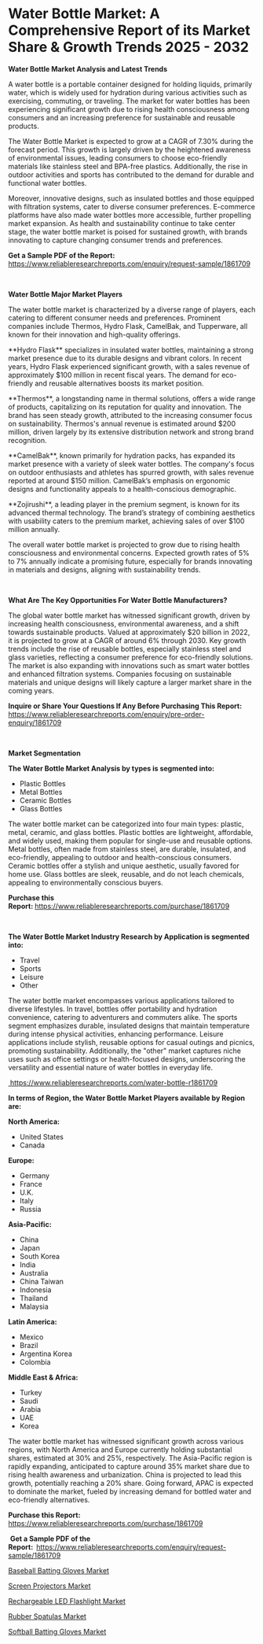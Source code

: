 <p><h1>Water Bottle Market: A Comprehensive Report of its Market Share & Growth Trends 2025 - 2032</h1></p><p><strong>Water Bottle Market Analysis and Latest Trends</strong></p>
<p><p>A water bottle is a portable container designed for holding liquids, primarily water, which is widely used for hydration during various activities such as exercising, commuting, or traveling. The market for water bottles has been experiencing significant growth due to rising health consciousness among consumers and an increasing preference for sustainable and reusable products.</p><p>The Water Bottle Market is expected to grow at a CAGR of 7.30% during the forecast period. This growth is largely driven by the heightened awareness of environmental issues, leading consumers to choose eco-friendly materials like stainless steel and BPA-free plastics. Additionally, the rise in outdoor activities and sports has contributed to the demand for durable and functional water bottles. </p><p>Moreover, innovative designs, such as insulated bottles and those equipped with filtration systems, cater to diverse consumer preferences. E-commerce platforms have also made water bottles more accessible, further propelling market expansion. As health and sustainability continue to take center stage, the water bottle market is poised for sustained growth, with brands innovating to capture changing consumer trends and preferences.</p></p>
<p><strong>Get a Sample PDF of the Report:&nbsp;</strong> <a href="https://www.reliableresearchreports.com/enquiry/request-sample/1861709?utm_campaign=41&utm_medium=2&utm_source=Github&utm_content=ia&utm_term=04042025&utm_id=water-bottle">https://www.reliableresearchreports.com/enquiry/request-sample/1861709</a></p>
<p>&nbsp;</p>
<p><strong>Water Bottle Major Market Players</strong></p>
<p><p>The water bottle market is characterized by a diverse range of players, each catering to different consumer needs and preferences. Prominent companies include Thermos, Hydro Flask, CamelBak, and Tupperware, all known for their innovation and high-quality offerings.</p><p>**Hydro Flask** specializes in insulated water bottles, maintaining a strong market presence due to its durable designs and vibrant colors. In recent years, Hydro Flask experienced significant growth, with a sales revenue of approximately $100 million in recent fiscal years. The demand for eco-friendly and reusable alternatives boosts its market position.</p><p>**Thermos**, a longstanding name in thermal solutions, offers a wide range of products, capitalizing on its reputation for quality and innovation. The brand has seen steady growth, attributed to the increasing consumer focus on sustainability. Thermos's annual revenue is estimated around $200 million, driven largely by its extensive distribution network and strong brand recognition.</p><p>**CamelBak**, known primarily for hydration packs, has expanded its market presence with a variety of sleek water bottles. The company's focus on outdoor enthusiasts and athletes has spurred growth, with sales revenue reported at around $150 million. CamelBak’s emphasis on ergonomic designs and functionality appeals to a health-conscious demographic.</p><p>**Zojirushi**, a leading player in the premium segment, is known for its advanced thermal technology. The brand’s strategy of combining aesthetics with usability caters to the premium market, achieving sales of over $100 million annually.</p><p>The overall water bottle market is projected to grow due to rising health consciousness and environmental concerns. Expected growth rates of 5% to 7% annually indicate a promising future, especially for brands innovating in materials and designs, aligning with sustainability trends.</p></p>
<p>&nbsp;</p>
<p><strong>What Are The Key Opportunities For Water Bottle Manufacturers?</strong></p>
<p><p>The global water bottle market has witnessed significant growth, driven by increasing health consciousness, environmental awareness, and a shift towards sustainable products. Valued at approximately $20 billion in 2022, it is projected to grow at a CAGR of around 6% through 2030. Key growth trends include the rise of reusable bottles, especially stainless steel and glass varieties, reflecting a consumer preference for eco-friendly solutions. The market is also expanding with innovations such as smart water bottles and enhanced filtration systems. Companies focusing on sustainable materials and unique designs will likely capture a larger market share in the coming years.</p></p>
<p><strong>Inquire or Share Your Questions If Any Before Purchasing This Report:</strong> <a href="https://www.reliableresearchreports.com/enquiry/pre-order-enquiry/1861709?utm_campaign=41&utm_medium=2&utm_source=Github&utm_content=ia&utm_term=04042025&utm_id=water-bottle">https://www.reliableresearchreports.com/enquiry/pre-order-enquiry/1861709</a></p>
<p>&nbsp;</p>
<p><strong>Market Segmentation</strong></p>
<p><strong>The Water Bottle Market Analysis by types is segmented into:</strong></p>
<p><ul><li>Plastic Bottles</li><li>Metal Bottles</li><li>Ceramic Bottles</li><li>Glass Bottles</li></ul></p>
<p><p>The water bottle market can be categorized into four main types: plastic, metal, ceramic, and glass bottles. Plastic bottles are lightweight, affordable, and widely used, making them popular for single-use and reusable options. Metal bottles, often made from stainless steel, are durable, insulated, and eco-friendly, appealing to outdoor and health-conscious consumers. Ceramic bottles offer a stylish and unique aesthetic, usually favored for home use. Glass bottles are sleek, reusable, and do not leach chemicals, appealing to environmentally conscious buyers.</p></p>
<p><strong>Purchase this Report:&nbsp;</strong><a href="https://www.reliableresearchreports.com/purchase/1861709?utm_campaign=41&utm_medium=2&utm_source=Github&utm_content=ia&utm_term=04042025&utm_id=water-bottle">https://www.reliableresearchreports.com/purchase/1861709</a></p>
<p>&nbsp;</p>
<p><strong>The Water Bottle Market Industry Research by Application is segmented into:</strong></p>
<p><ul><li>Travel</li><li>Sports</li><li>Leisure</li><li>Other</li></ul></p>
<p><p>The water bottle market encompasses various applications tailored to diverse lifestyles. In travel, bottles offer portability and hydration convenience, catering to adventurers and commuters alike. The sports segment emphasizes durable, insulated designs that maintain temperature during intense physical activities, enhancing performance. Leisure applications include stylish, reusable options for casual outings and picnics, promoting sustainability. Additionally, the "other" market captures niche uses such as office settings or health-focused designs, underscoring the versatility and essential nature of water bottles in everyday life.</p></p>
<p><a href="https://www.reliableresearchreports.com/water-bottle-r1861709?utm_campaign=41&utm_medium=2&utm_source=Github&utm_content=ia&utm_term=04042025&utm_id=water-bottle">&nbsp;https://www.reliableresearchreports.com/water-bottle-r1861709</a></p>
<p><strong>In terms of Region, the Water Bottle Market Players available by Region are:</strong></p>
<p>
    <p> <strong> North America: </strong>
        <ul>
            <li>United States</li>
            <li>Canada</li>
        </ul>
        </p> 
    <p> <strong> Europe: </strong>
        <ul>
            <li>Germany</li>
            <li>France</li>
            <li>U.K.</li>
            <li>Italy</li>
            <li>Russia</li>
        </ul>
        </p> 
    <p> <strong> Asia-Pacific: </strong>
        <ul>
            <li>China</li>
            <li>Japan</li>
            <li>South Korea</li>
            <li>India</li>
            <li>Australia</li>
            <li>China Taiwan</li>
            <li>Indonesia</li>
            <li>Thailand</li>
            <li>Malaysia</li>
        </ul>
        </p> 
    <p> <strong> Latin America: </strong>
        <ul>
            <li>Mexico</li>
            <li>Brazil</li>
            <li>Argentina Korea</li>
            <li>Colombia</li>
        </ul>
        </p> 
    <p> <strong> Middle East & Africa: </strong>
        <ul>
            <li>Turkey</li>
            <li>Saudi</li>
            <li>Arabia</li>
            <li>UAE</li>
            <li>Korea</li>
        </ul>
    </p>
    </p>
<p><p>The water bottle market has witnessed significant growth across various regions, with North America and Europe currently holding substantial shares, estimated at 30% and 25%, respectively. The Asia-Pacific region is rapidly expanding, anticipated to capture around 35% market share due to rising health awareness and urbanization. China is projected to lead this growth, potentially reaching a 20% share. Going forward, APAC is expected to dominate the market, fueled by increasing demand for bottled water and eco-friendly alternatives.</p></p>
<p><strong>Purchase this Report: </strong><a href="https://www.reliableresearchreports.com/purchase/1861709?utm_campaign=41&utm_medium=2&utm_source=Github&utm_content=ia&utm_term=04042025&utm_id=water-bottle">https://www.reliableresearchreports.com/purchase/1861709</a></p>
<p>&nbsp;<strong>Get a Sample PDF of the Report:&nbsp;&nbsp;</strong><a href="https://www.reliableresearchreports.com/enquiry/request-sample/1861709?utm_campaign=41&utm_medium=2&utm_source=Github&utm_content=ia&utm_term=04042025&utm_id=water-bottle">https://www.reliableresearchreports.com/enquiry/request-sample/1861709</a></p>
<p><strong></strong></p>
<p><p><a href="https://github.com/ilanarohalgh/Market-Research-Report-List-1/blob/main/baseball-batting-gloves-market.md?utm_campaign=41&utm_medium=2&utm_source=Github&utm_content=ia&utm_term=04042025&utm_id=water-bottle">Baseball Batting Gloves Market</a></p><p><a href="https://github.com/tabormahay2f/Market-Research-Report-List-1/blob/main/screen-projectors-market.md?utm_campaign=41&utm_medium=2&utm_source=Github&utm_content=ia&utm_term=04042025&utm_id=water-bottle">Screen Projectors Market</a></p><p><a href="https://github.com/siwerhommer97/Market-Research-Report-List-1/blob/main/rechargeable-led-flashlight-market.md?utm_campaign=41&utm_medium=2&utm_source=Github&utm_content=ia&utm_term=04042025&utm_id=water-bottle">Rechargeable LED Flashlight Market</a></p><p><a href="https://github.com/naingbiner7i/Market-Research-Report-List-1/blob/main/rubber-spatulas-market.md?utm_campaign=41&utm_medium=2&utm_source=Github&utm_content=ia&utm_term=04042025&utm_id=water-bottle">Rubber Spatulas Market</a></p><p><a href="https://github.com/zdybelzinn/Market-Research-Report-List-1/blob/main/softball-batting-gloves-market.md?utm_campaign=41&utm_medium=2&utm_source=Github&utm_content=ia&utm_term=04042025&utm_id=water-bottle">Softball Batting Gloves Market</a></p></p>